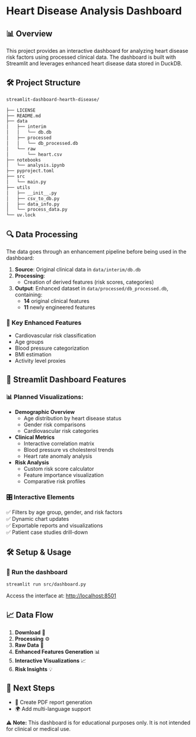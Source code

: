 # Heart Disease Analysis Dashboard

## 📊 Overview

This project provides an interactive dashboard for analyzing heart disease risk factors using processed clinical data. The dashboard is built with Streamlit and leverages enhanced heart disease data stored in DuckDB.

## 🛠️ Project Structure

```bash
streamlit-dashboard-hearth-disease/

├── LICENSE
├── README.md
├── data
│   ├── interim
│   │   └── db.db
│   ├── processed
│   │   └── db_processed.db
│   └── raw
│       └── heart.csv
├── notebooks
│   └── analysis.ipynb
├── pyproject.toml
├── src
│   └── main.py
├── utils
│   ├── __init__.py
│   ├── csv_to_db.py
│   ├── data_info.py
│   └── process_data.py
└── uv.lock
```

## 🔍 Data Processing

The data goes through an enhancement pipeline before being used in the dashboard:

1. **Source**: Original clinical data in `data/interim/db.db`
2. **Processing**:
   - Creation of derived features (risk scores, categories)
3. **Output**: Enhanced dataset in `data/processed/db_processed.db`, containing:
   - **14** original clinical features
   - **11** newly engineered features

### 🔑 Key Enhanced Features

- Cardiovascular risk classification
- Age groups
- Blood pressure categorization
- BMI estimation
- Activity level proxies

## 🚀 Streamlit Dashboard Features

### 📊 Planned Visualizations:

- **Demographic Overview**
  - Age distribution by heart disease status
  - Gender risk comparisons
  - Cardiovascular risk categories
- **Clinical Metrics**
  - Interactive correlation matrix
  - Blood pressure vs cholesterol trends
  - Heart rate anomaly analysis
- **Risk Analysis**
  - Custom risk score calculator
  - Feature importance visualization
  - Comparative risk profiles

### 🎛️ Interactive Elements

✅ Filters by age group, gender, and risk factors  
✅ Dynamic chart updates  
✅ Exportable reports and visualizations  
✅ Patient case studies drill-down  

## 🛠️ Setup & Usage

### 🚀 Run the dashboard

```bash
streamlit run src/dashboard.py
```

Access the interface at: [http://localhost:8501](http://localhost:8501)

## 📈 Data Flow

1. **Download** 🔽
2. **Processing** ⚙️
3. **Raw Data** 📂
4. **Enhanced Features Generation** 📊
5. **Interactive Visualizations** 📈
6. **Risk Insights** 💡

## 📅 Next Steps

- 📄 Create PDF report generation
- 🌍 Add multi-language support

⚠ **Note:** This dashboard is for educational purposes only. It is not intended for clinical or medical use.
